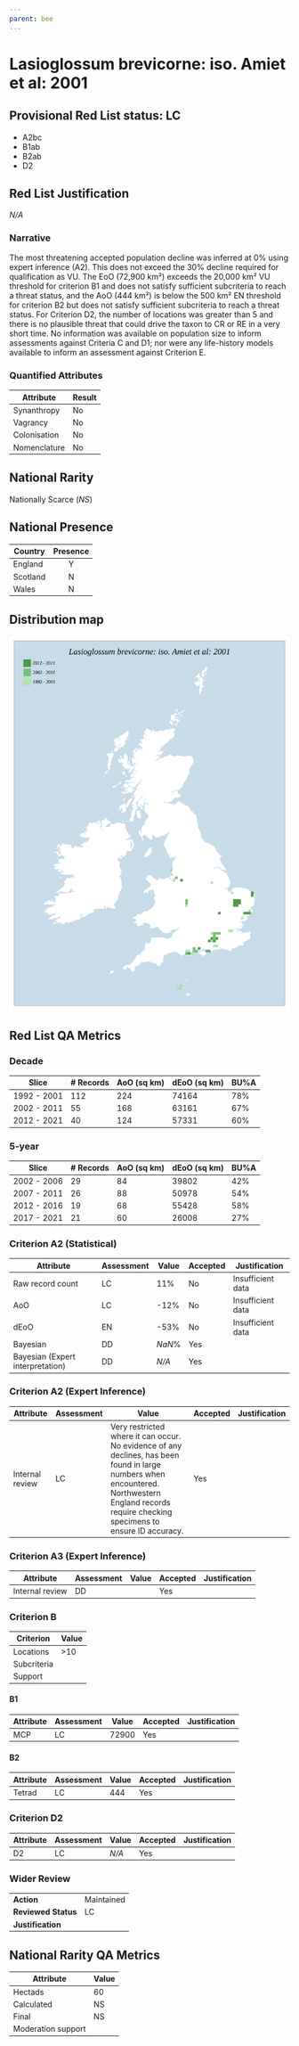 ```yaml
---
parent: bee
---
```


# Lasioglossum brevicorne: iso. Amiet et al: 2001

## Provisional Red List status: LC
- A2bc
- B1ab
- B2ab
- D2

## Red List Justification
*N/A*

### Narrative


The most threatening accepted population decline was inferred at 0% using expert inference (A2). This does not exceed the 30% decline required for qualification as VU. The EoO (72,900 km²) exceeds the 20,000 km² VU threshold for criterion B1 and does not satisfy sufficient subcriteria to reach a threat status, and the AoO (444 km²) is below the 500 km² EN threshold for criterion B2 but does not satisfy sufficient subcriteria to reach a threat status. For Criterion D2, the number of locations was greater than 5 and there is no plausible threat that could drive the taxon to CR or RE in a very short time. No information was available on population size to inform assessments against Criteria C and D1; nor were any life-history models available to inform an assessment against Criterion E.

### Quantified Attributes
|Attribute|Result|
|---|---|
|Synanthropy|No|
|Vagrancy|No|
|Colonisation|No|
|Nomenclature|No|


## National Rarity
Nationally Scarce (*NS*)

## National Presence
|Country|Presence
|---|:-:|
|England|Y|
|Scotland|N|
|Wales|N|


## Distribution map
![](../map/140.svg)

## Red List QA Metrics
### Decade
| Slice | # Records | AoO (sq km) | dEoO (sq km) |BU%A |
|---|---|---|---|---|
|1992 - 2001|112|224|74164|78%|
|2002 - 2011|55|168|63161|67%|
|2012 - 2021|40|124|57331|60%|

### 5-year
| Slice | # Records | AoO (sq km) | dEoO (sq km) |BU%A |
|---|---|---|---|---|
|2002 - 2006|29|84|39802|42%|
|2007 - 2011|26|88|50978|54%|
|2012 - 2016|19|68|55428|58%|
|2017 - 2021|21|60|26008|27%|

### Criterion A2 (Statistical)
|Attribute|Assessment|Value|Accepted|Justification
|---|---|---|---|---|
|Raw record count|LC|11%|No|Insufficient data|
|AoO|LC|-12%|No|Insufficient data|
|dEoO|EN|-53%|No|Insufficient data|
|Bayesian|DD|*NaN*%|Yes||
|Bayesian (Expert interpretation)|DD|*N/A*|Yes||

### Criterion A2 (Expert Inference)
|Attribute|Assessment|Value|Accepted|Justification
|---|---|---|---|---|
|Internal review|LC|Very restricted where it can occur. No evidence of any declines, has been found in large numbers when encountered. Northwestern England records require checking specimens to ensure ID accuracy.|Yes||

### Criterion A3 (Expert Inference)
|Attribute|Assessment|Value|Accepted|Justification
|---|---|---|---|---|
|Internal review|DD||Yes||

### Criterion B
|Criterion| Value|
|---|---|
|Locations|>10|
|Subcriteria||
|Support||

#### B1
|Attribute|Assessment|Value|Accepted|Justification
|---|---|---|---|---|
|MCP|LC|72900|Yes||

#### B2
|Attribute|Assessment|Value|Accepted|Justification
|---|---|---|---|---|
|Tetrad|LC|444|Yes||

### Criterion D2
|Attribute|Assessment|Value|Accepted|Justification
|---|---|---|---|---|
|D2|LC|*N/A*|Yes||

### Wider Review
|  |  |
|---|---|
|**Action**|Maintained|
|**Reviewed Status**|LC|
|**Justification**||

## National Rarity QA Metrics
|Attribute|Value|
|---|---|
|Hectads|60|
|Calculated|NS|
|Final|NS|
|Moderation support||
